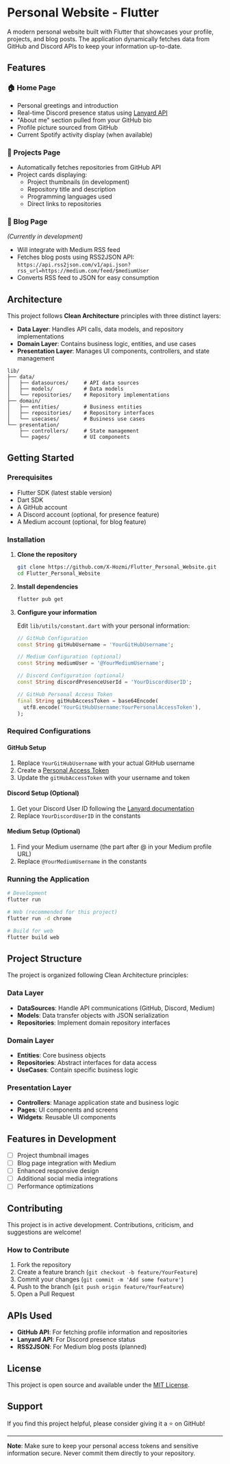 # Personal Website - Flutter

A modern personal website built with Flutter that showcases your profile, projects, and blog posts. The application dynamically fetches data from GitHub and Discord APIs to keep your information up-to-date.

## Features

### 🏠 Home Page

- Personal greetings and introduction
- Real-time Discord presence status using [Lanyard API](https://github.com/Phineas/lanyard)
- "About me" section pulled from your GitHub bio
- Profile picture sourced from GitHub
- Current Spotify activity display (when available)

### 🚀 Projects Page

- Automatically fetches repositories from GitHub API
- Project cards displaying:
  - Project thumbnails (in development)
  - Repository title and description
  - Programming languages used
  - Direct links to repositories

### 📝 Blog Page

*(Currently in development)*

- Will integrate with Medium RSS feed
- Fetches blog posts using RSS2JSON API: `https://api.rss2json.com/v1/api.json?rss_url=https://medium.com/feed/$mediumUser`
- Converts RSS feed to JSON for easy consumption

## Architecture

This project follows **Clean Architecture** principles with three distinct layers:

- **Data Layer**: Handles API calls, data models, and repository implementations
- **Domain Layer**: Contains business logic, entities, and use cases
- **Presentation Layer**: Manages UI components, controllers, and state management

```text
lib/
├── data/
│   ├── datasources/     # API data sources
│   ├── models/          # Data models
│   └── repositories/    # Repository implementations
├── domain/
│   ├── entities/        # Business entities
│   ├── repositories/    # Repository interfaces
│   └── usecases/        # Business use cases
└── presentation/
    ├── controllers/     # State management
    └── pages/           # UI components
```

## Getting Started

### Prerequisites

- Flutter SDK (latest stable version)
- Dart SDK
- A GitHub account
- A Discord account (optional, for presence feature)
- A Medium account (optional, for blog feature)

### Installation

1. **Clone the repository**

   ```bash
   git clone https://github.com/X-Hozmi/Flutter_Personal_Website.git
   cd Flutter_Personal_Website
   ```

2. **Install dependencies**

   ```bash
   flutter pub get
   ```

3. **Configure your information**

   Edit `lib/utils/constant.dart` with your personal information:

   ```dart
   // GitHub Configuration
   const String gitHubUsername = 'YourGitHubUsername';
   
   // Medium Configuration (optional)
   const String mediumUser = '@YourMediumUsername';
   
   // Discord Configuration (optional)
   const String discordPresenceUserId = 'YourDiscordUserID';
   
   // GitHub Personal Access Token
   final String gitHubAccessToken = base64Encode(
     utf8.encode('YourGitHubUsername:YourPersonalAccessToken'),
   );
   ```

### Required Configurations

#### GitHub Setup

1. Replace `YourGitHubUsername` with your actual GitHub username
2. Create a [Personal Access Token](https://docs.github.com/en/authentication/keeping-your-account-and-data-secure/creating-a-personal-access-token)
3. Update the `gitHubAccessToken` with your username and token

#### Discord Setup (Optional)

1. Get your Discord User ID following the [Lanyard documentation](https://github.com/Phineas/lanyard)
2. Replace `YourDiscordUserID` in the constants

#### Medium Setup (Optional)

1. Find your Medium username (the part after @ in your Medium profile URL)
2. Replace `@YourMediumUsername` in the constants

### Running the Application

```bash
# Development
flutter run

# Web (recommended for this project)
flutter run -d chrome

# Build for web
flutter build web
```

## Project Structure

The project is organized following Clean Architecture principles:

### Data Layer

- **DataSources**: Handle API communications (GitHub, Discord, Medium)
- **Models**: Data transfer objects with JSON serialization
- **Repositories**: Implement domain repository interfaces

### Domain Layer

- **Entities**: Core business objects
- **Repositories**: Abstract interfaces for data access
- **UseCases**: Contain specific business logic

### Presentation Layer

- **Controllers**: Manage application state and business logic
- **Pages**: UI components and screens
- **Widgets**: Reusable UI components

## Features in Development

- [ ] Project thumbnail images
- [ ] Blog page integration with Medium
- [ ] Enhanced responsive design
- [ ] Additional social media integrations
- [ ] Performance optimizations

## Contributing

This project is in active development. Contributions, criticism, and suggestions are welcome!

### How to Contribute

1. Fork the repository
2. Create a feature branch (`git checkout -b feature/YourFeature`)
3. Commit your changes (`git commit -m 'Add some feature'`)
4. Push to the branch (`git push origin feature/YourFeature`)
5. Open a Pull Request

## APIs Used

- **GitHub API**: For fetching profile information and repositories
- **Lanyard API**: For Discord presence status
- **RSS2JSON**: For Medium blog posts (planned)

## License

This project is open source and available under the [MIT License](LICENSE).

## Support

If you find this project helpful, please consider giving it a ⭐ on GitHub!

---

**Note**: Make sure to keep your personal access tokens and sensitive information secure. Never commit them directly to your repository.
